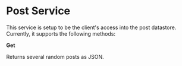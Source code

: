 # Post Service

This service is setup to be the client's access into the post datastore. Currently, it supports the following methods:

**Get**

Returns several random posts as JSON.


